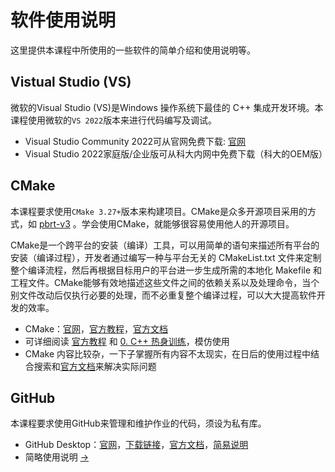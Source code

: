 # 软件使用说明

这里提供本课程中所使用的一些软件的简单介绍和使用说明等。

## Vistual Studio (VS)

微软的Visual Studio (VS)是Windows 操作系统下最佳的 C++ 集成开发环境。本课程使用微软的`VS 2022`版本来进行代码编写及调试。

- Visual Studio Community 2022可从官网免费下载: [官网](https://visualstudio.microsoft.com/zh-hans/vs/) 
- Visual Studio 2022家庭版/企业版可从科大内网中免费下载（科大的OEM版）

## CMake

本课程要求使用`CMake 3.27+`版本来构建项目。CMake是众多开源项目采用的方式，如 [pbrt-v3](https://github.com/mmp/pbrt-v3) 。学会使用CMake，就能够很容易使用他人的开源项目。

CMake是一个跨平台的安装（编译）工具，可以用简单的语句来描述所有平台的安装（编译过程），开发者通过编写一种与平台无关的 CMakeList.txt 文件来定制整个编译流程，然后再根据目标用户的平台进一步生成所需的本地化 Makefile 和工程文件。CMake能够有效地描述这些文件之间的依赖关系以及处理命令，当个别文件改动后仅执行必要的处理，而不必重复整个编译过程，可以大大提高软件开发的效率。

- CMake：[官网](https://cmake.org/)，[官方教程](https://cmake.org/cmake/help/latest/guide/tutorial/index.html)，[官方文档](https://cmake.org/documentation/) 
- 可详细阅读 [官方教程](https://cmake.org/cmake/help/latest/guide/tutorial/index.html) 和 [0. C++ 热身训练](0_CppPratices/)，模仿使用
- CMake 内容比较杂，一下子掌握所有内容不太现实，在日后的使用过程中结合搜索和[官方文档](https://cmake.org/documentation/)来解决实际问题


## GitHub 

本课程要求使用GitHub来管理和维护作业的代码，须设为私有库。

- GitHub Desktop：[官网](https://desktop.github.com/)，[下载链接](https://central.github.com/deployments/desktop/desktop/latest/win32)，[官方文档](https://help.github.com/en/desktop)，[简易说明](Softwares/Github.md) 
- 简略使用说明 [->](Github.md) 



